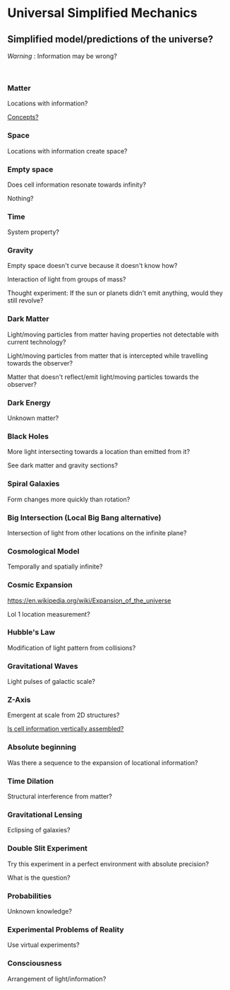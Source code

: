 # Universal Simplified Mechanics

## Simplified model/predictions of the universe?

*Warning* : Information may be wrong?

<br/>

### Matter

Locations with information?

[Concepts?](https://github.com/tboie/universal_phreak_generator?tab=readme-ov-file#system-mechanics-visualization)

### Space

Locations with information create space?

### Empty space

Does cell information resonate towards infinity?

Nothing?

### Time

System property?

### Gravity

Empty space doesn't curve because it doesn't know how?

Interaction of light from groups of mass?

Thought experiment: If the sun or planets didn't emit anything, would they still revolve?

### Dark Matter

Light/moving particles from matter having properties not detectable with current technology?

Light/moving particles from matter that is intercepted while travelling towards the observer?

Matter that doesn't reflect/emit light/moving particles towards the observer?

### Dark Energy

Unknown matter?

### Black Holes

More light intersecting towards a location than emitted from it?

See dark matter and gravity sections?

### Spiral Galaxies

Form changes more quickly than rotation?

### Big Intersection (Local Big Bang alternative)

Intersection of light from other locations on the infinite plane?

### Cosmological Model

Temporally and spatially infinite?

### Cosmic Expansion

https://en.wikipedia.org/wiki/Expansion_of_the_universe

Lol 1 location measurement?

### Hubble's Law

Modification of light pattern from collisions?

### Gravitational Waves

Light pulses of galactic scale?

### Z-Axis

Emergent at scale from 2D structures?

[Is cell information vertically assembled?](https://github.com/tboie/universal_phreak_generator?tab=readme-ov-file#system-mechanics-visualization)

### Absolute beginning

Was there a sequence to the expansion of locational information?

### Time Dilation

Structural interference from matter?

### Gravitational Lensing

Eclipsing of galaxies?

### Double Slit Experiment

Try this experiment in a perfect environment with absolute precision?

What is the question?

### Probabilities

Unknown knowledge?

### Experimental Problems of Reality

Use virtual experiments?

### Consciousness

Arrangement of light/information?
